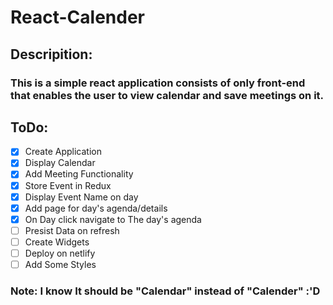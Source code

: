 # React-Calender
## Descripition:
### This is a simple react application consists of only front-end that enables the user to view calendar and save meetings on it.
## ToDo:
- [X] Create Application
- [X] Display Calendar
- [X] Add Meeting Functionality
- [X] Store Event in Redux
- [X] Display Event Name on day
- [X] Add page for day's agenda/details
- [X] On Day click navigate to The day's agenda
- [ ] Presist Data on refresh
- [ ] Create Widgets
- [ ] Deploy on netlify
- [ ] Add Some Styles
### Note: I know It should be "Calendar" instead of "Calender" :'D 
